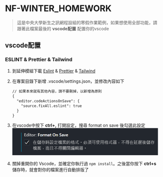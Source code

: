 # NF-WINTER_HOMEWORK

> 這是中央大學新生之訊網程設組的寒假作業範例，如果想使用全部功能，請跟著此檔案最後的 **vscode配置** 配置你的vscode

## vscode配置

### ESLINT & Prettier & Tailwind

1. 到延伸模組下載 [Eslint](https://marketplace.visualstudio.com/items?itemName=dbaeumer.vscode-eslint) & [Prettier](https://marketplace.visualstudio.com/items?itemName=esbenp.prettier-vscode) & [Tailwind](https://marketplace.visualstudio.com/items?itemName=bradlc.vscode-tailwindcss)
2. 在專案目錄下新增 .vscode/settings.json，並修改內容如下
    ```
    // 如果本來就有其他內容，請不要刪掉，以新增為原則
    {
      "editor.codeActionsOnSave": {
        "source.fixAll.eslint": true
      }
    }
    ```

3. 在vscode中按下 **ctrl+,** 打開設定，搜尋 format on save 後勾選此設定
  ![format on save](./assets/image.png)

4. 關掉重開你的 Vscode，並確定你執行過 ```npm install```。之後當你按下 **ctrl+s** 儲存時，就會對你的檔案進行自動排版了
